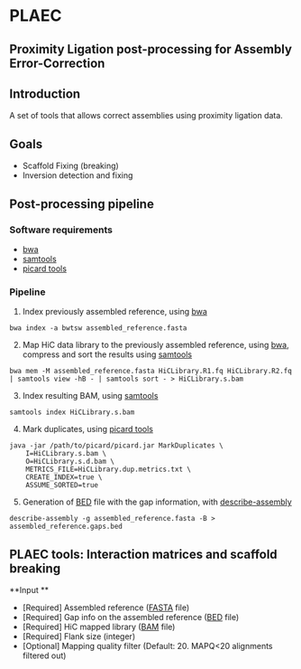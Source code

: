 # PLAEC
**P**roximity **L**igation post-processing for **A**ssembly **E**rror-**C**orrection
---

## Introduction

A set of tools that allows correct assemblies using proximity ligation data.

## Goals
 - Scaffold Fixing (breaking)
 - Inversion detection and fixing

## Post-processing pipeline

### Software requirements
- [bwa](https://github.com/lh3/bwa)
- [samtools](https://github.com/samtools/samtools)
- [picard tools](https://github.com/broadinstitute/picard)


### Pipeline

1. Index previously assembled reference, using [bwa](https://github.com/lh3/bwa)
```
bwa index -a bwtsw assembled_reference.fasta
```
2. Map HiC data library to the previously assembled reference, using [bwa](https://github.com/lh3/bwa), compress and sort the results using [samtools](https://github.com/samtools/samtools)

```
bwa mem -M assembled_reference.fasta HiCLibrary.R1.fq HiCLibrary.R2.fq | samtools view -hB - | samtools sort - > HiCLibrary.s.bam
```

3. Index resulting BAM, using [samtools](https://github.com/samtools/samtools)

```
samtools index HiCLibrary.s.bam
```

4. Mark duplicates, using [picard tools](https://github.com/broadinstitute/picard)

```
java -jar /path/to/picard/picard.jar MarkDuplicates \
    I=HiCLibrary.s.bam \
    O=HiCLibrary.s.d.bam \
    METRICS_FILE=HiCLibrary.dup.metrics.txt \
    CREATE_INDEX=true \
    ASSUME_SORTED=true 
```
5. Generation of [BED](https://genome.ucsc.edu/FAQ/FAQformat.html#format1) file with the gap information, with [describe-assembly](https://github.com/conchoecia/kmer_scaffolder/blob/master/utilities/describe-assembly.c)

```
describe-assembly -g assembled_reference.fasta -B > assembled_reference.gaps.bed
```

## PLAEC tools: Interaction matrices and scaffold breaking

**Input **

- [Required] Assembled reference ([FASTA](https://en.wikipedia.org/wiki/FASTA_format) file)
- [Required] Gap info on the assembled reference ([BED](https://genome.ucsc.edu/FAQ/FAQformat.html#format1) file)
- [Required] HiC mapped library ([BAM](https://samtools.github.io/hts-specs/SAMv1.pdf) file)
- [Required] Flank size (integer)
- [Optional] Mapping quality filter (Default: 20. MAPQ<20 alignments filtered out)



